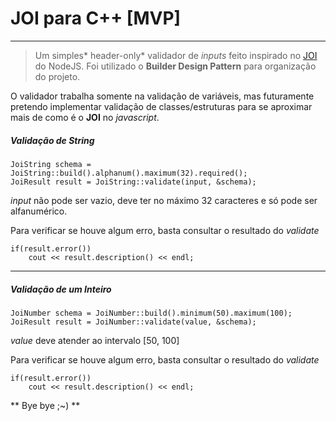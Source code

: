 # JOI para C++ [MVP]
---


> Um simples* header-only* validador de *inputs* feito inspirado no [JOI](https://github.com/hapijs/joi "JOI") do NodeJS. 
Foi utilizado o **Builder Design Pattern** para organização do projeto.

O validador trabalha somente na validação de variáveis, mas futuramente pretendo implementar validação de classes/estruturas para se aproximar mais de como é o **JOI** no *javascript*. 



##### Validação de String 

	JoiString schema = JoiString::build().alphanum().maximum(32).required();
	JoiResult result = JoiString::validate(input, &schema);

*input* não pode ser vazio, deve ter no máximo 32 caracteres e só pode ser alfanumérico.

Para verificar se houve algum erro, basta consultar o resultado do *validate*

	if(result.error())
		cout << result.description() << endl;

---


##### Validação de um Inteiro 

	JoiNumber schema = JoiNumber::build().minimum(50).maximum(100);
	JoiResult result = JoiNumber::validate(value, &schema);

*value* deve atender ao intervalo [50, 100]

Para verificar se houve algum erro, basta consultar o resultado do *validate*

	if(result.error())
		cout << result.description() << endl;



** Bye bye ;~) **

